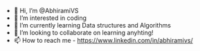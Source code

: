 - 👋 Hi, I’m @AbhiramiVS
- 👀 I’m interested in coding
- 🌱 I’m currently learning Data structures and Algorithms
- 💞️ I’m looking to collaborate on learning anyhting!
- 📫 How to reach me  - https://www.linkedin.com/in/abhiramivs/

<!---
AbhiramiVS/AbhiramiVS is a ✨ special ✨ repository because its `README.md` (this file) appears on your GitHub profile.
You can click the Preview link to take a look at your changes.
--->
